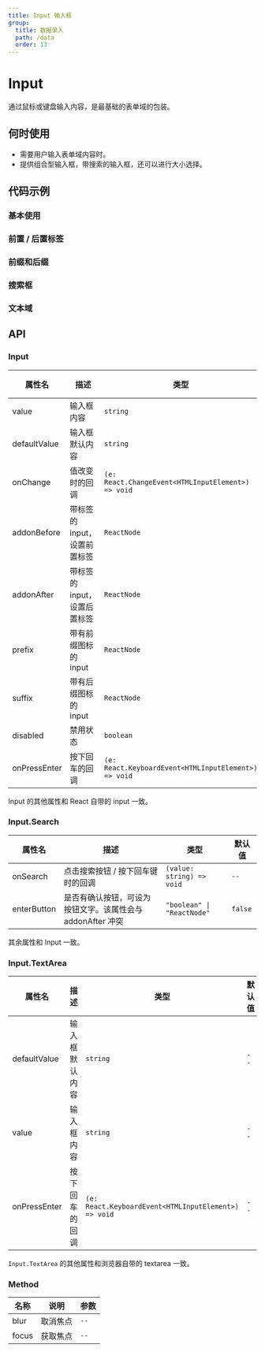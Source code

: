 ```yaml
---
title: Input 输入框
group:
  title: 数据录入
  path: /data
  order: 13
---
```


# Input

通过鼠标或键盘输入内容，是最基础的表单域的包装。

## 何时使用

- 需要用户输入表单域内容时。
- 提供组合型输入框，带搜索的输入框，还可以进行大小选择。

## 代码示例

### 基本使用

<code src="./demo/base"></code>

### 前置 / 后置标签

<code src="./demo/addon"></code>

### 前缀和后缀

<code src="./demo/affix"></code>

### 搜索框

<code src="./demo/search"></code>

### 文本域

<code src="./demo/textarea"></code>

<!-- ### 适应文本高度的文本域


<!-- <API src="./Input.tsx" list='["onChange", "addonBefore", "addonAfter", "prefix", "suffix", "disabled", "value", "defaultValue"]'></API> -->

## API

### Input

| 属性名       | 描述                         | 类型                                                 | 默认值  |
| ------------ | ---------------------------- | ---------------------------------------------------- | ------- |
| value        | 输入框内容                   | `string`                                             | `--`    |
| defaultValue | 输入框默认内容               | `string`                                             | `--`    |
| onChange     | 值改变时的回调               | `(e: React.ChangeEvent<HTMLInputElement>) => void`   | `--`    |
| addonBefore  | 带标签的 input，设置前置标签 | `ReactNode`                                          | `--`    |
| addonAfter   | 带标签的 input，设置后置标签 | `ReactNode`                                          | `--`    |
| prefix       | 带有前缀图标的 input         | `ReactNode`                                          | `--`    |
| suffix       | 带有后缀图标的 input         | `ReactNode`                                          | `--`    |
| disabled     | 禁用状态                     | `boolean`                                            | `false` |
| onPressEnter | 按下回车的回调               | `(e: React.KeyboardEvent<HTMLInputElement>) => void` | `false` |

Input 的其他属性和 React 自带的 input 一致。

### Input.Search

<!-- <API className="test" src="./Search.tsx" list='["onSearch"]'></API> -->

| 属性名      | 描述                                                       | 类型                       | 默认值  |
| ----------- | ---------------------------------------------------------- | -------------------------- | ------- |
| onSearch    | 点击搜索按钮 / 按下回车键时的回调                          | `(value: string) => void`  | `--`    |
| enterButton | 是否有确认按钮，可设为按钮文字。该属性会与 addonAfter 冲突 | `"boolean" \| "ReactNode"` | `false` |

其余属性和 Input 一致。

### Input.TextArea

| 属性名       | 描述           | 类型                                                 | 默认值 |
| ------------ | -------------- | ---------------------------------------------------- | ------ |
| defaultValue | 输入框默认内容 | `string`                                             | `--`   |
| value        | 输入框内容     | `string`                                             | `--`   |
| onPressEnter | 按下回车的回调 | `(e: React.KeyboardEvent<HTMLInputElement>) => void` | `--`   |

`Input.TextArea` 的其他属性和浏览器自带的 textarea 一致。

### Method

| 名称  | 说明     | 参数 |
| ----- | -------- | ---- |
| blur  | 取消焦点 | `--` |
| focus | 获取焦点 | `--` |
